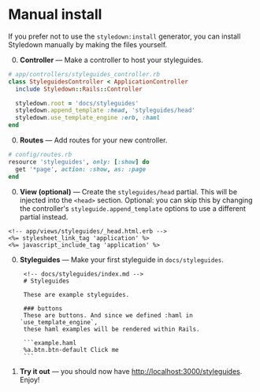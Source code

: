 # Manual install

If you prefer not to use the `styledown:install` generator, you can install Styledown manually by making the files yourself.

0. **Controller** — Make a controller to host your styleguides.

  ```rb
  # app/controllers/styleguides_controller.rb
  class StyleguidesController < ApplicationController
    include Styledown::Rails::Controller

    styledown.root = 'docs/styleguides'
    styledown.append_template :head, 'styleguides/head'
    styledown.use_template_engine :erb, :haml
  end
  ```

0. **Routes** — Add routes for your new controller.

  ```rb
  # config/routes.rb
  resource 'styleguides', only: [:show] do
    get '*page', action: :show, as: :page
  end
  ```

0. **View (optional)** — Create the `styleguides/head` partial. This will be injected into the `<head>` section. Optional: you can skip this by changing the controller's `styleguide.append_template` options to use a different partial instead.

  ```erb
  <!-- app/views/styleguides/_head.html.erb -->
  <%= stylesheet_link_tag 'application' %>
  <%= javascript_include_tag 'application' %>
  ```

0. **Styleguides** — Make your first styleguide in `docs/styleguides`.

        <!-- docs/styleguides/index.md -->
        # Styleguides

        These are example styleguides.

        ### buttons
        These are buttons. And since we defined :haml in `use_template_engine`,
        these haml examples will be rendered within Rails.

        ```example.haml
        %a.btn.btn-default Click me
        ```

0. **Try it out** — you should now have <http://localhost:3000/styleguides>. Enjoy!
